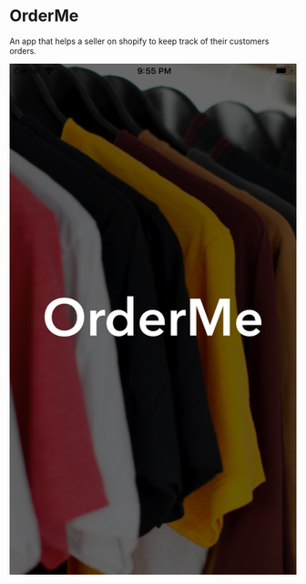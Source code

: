 # OrderMe
An app that helps a seller on shopify to keep track of their customers orders.

![Splash](Screenshots/Splash.png "Description goes here")
